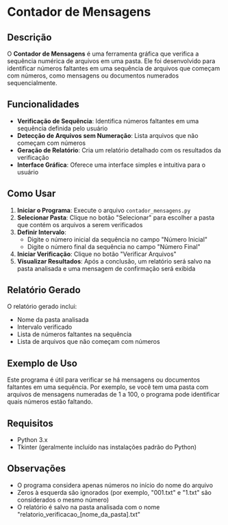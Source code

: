 # Contador de Mensagens

## Descrição

O **Contador de Mensagens** é uma ferramenta gráfica que verifica a sequência numérica de arquivos em uma pasta. Ele foi desenvolvido para identificar números faltantes em uma sequência de arquivos que começam com números, como mensagens ou documentos numerados sequencialmente.

## Funcionalidades

- **Verificação de Sequência**: Identifica números faltantes em uma sequência definida pelo usuário
- **Detecção de Arquivos sem Numeração**: Lista arquivos que não começam com números
- **Geração de Relatório**: Cria um relatório detalhado com os resultados da verificação
- **Interface Gráfica**: Oferece uma interface simples e intuitiva para o usuário

## Como Usar

1. **Iniciar o Programa**: Execute o arquivo `contador_mensagens.py`
2. **Selecionar Pasta**: Clique no botão "Selecionar" para escolher a pasta que contém os arquivos a serem verificados
3. **Definir Intervalo**: 
   - Digite o número inicial da sequência no campo "Número Inicial"
   - Digite o número final da sequência no campo "Número Final"
4. **Iniciar Verificação**: Clique no botão "Verificar Arquivos"
5. **Visualizar Resultados**: Após a conclusão, um relatório será salvo na pasta analisada e uma mensagem de confirmação será exibida

## Relatório Gerado

O relatório gerado inclui:
- Nome da pasta analisada
- Intervalo verificado
- Lista de números faltantes na sequência
- Lista de arquivos que não começam com números

## Exemplo de Uso

Este programa é útil para verificar se há mensagens ou documentos faltantes em uma sequência. Por exemplo, se você tem uma pasta com arquivos de mensagens numeradas de 1 a 100, o programa pode identificar quais números estão faltando.

## Requisitos

- Python 3.x
- Tkinter (geralmente incluído nas instalações padrão do Python)

## Observações

- O programa considera apenas números no início do nome do arquivo
- Zeros à esquerda são ignorados (por exemplo, "001.txt" e "1.txt" são considerados o mesmo número)
- O relatório é salvo na pasta analisada com o nome "relatorio_verificacao_[nome_da_pasta].txt"
